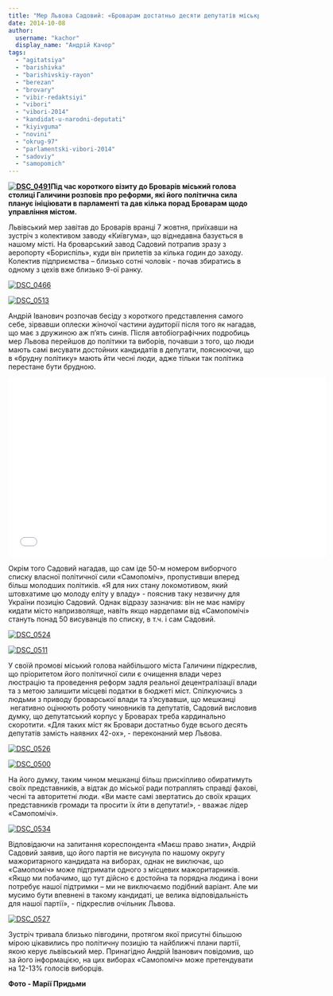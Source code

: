 ```yaml
---
title: "Мер Львова Садовий: «Броварам достатньо десяти депутатів міськради»"
date: 2014-10-08
author: 
  username: "kachor"
  display_name: "Андрій Качор"
tags: 
  - "agitatsiya"
  - "barishivka"
  - "barishivskiy-rayon"
  - "berezan"
  - "brovary"
  - "vibir-redaktsiyi"
  - "vibori"
  - "vibori-2014"
  - "kandidat-u-narodni-deputati"
  - "kiyivguma"
  - "novini"
  - "okrug-97"
  - "parlamentski-vibori-2014"
  - "sadoviy"
  - "samopomich"
---
```


**[![DSC_0491](https://mpz.brovary.org/wp-content/uploads/2014/10/DSC_0491.jpg)](https://mpz.brovary.org/wp-content/uploads/2014/10/DSC_0491.jpg)Під час короткого візиту до Броварів міський голова столиці Галичини розповів про реформи, які його політична сила планує ініціювати в парламенті та дав кілька порад Броварам щодо управління містом.**  

Львівський мер завітав до Броварів вранці 7 жовтня, приїхавши на зустріч з колективом заводу «Київгума», що віднедавна базується в нашому місті. На броварський завод Садовий потрапив зразу з аеропорту «Бориспіль», куди він прилетів за кілька годин до заходу. Колектив підприємства – близько сотні чоловік - почав збиратись в одному з цехів вже близько 9-ої ранку.

[![DSC_0466](https://mpz.brovary.org/wp-content/uploads/2014/10/DSC_0466.jpg)](https://mpz.brovary.org/wp-content/uploads/2014/10/DSC_0466.jpg)

[![DSC_0513](https://mpz.brovary.org/wp-content/uploads/2014/10/DSC_0513.jpg)](https://mpz.brovary.org/wp-content/uploads/2014/10/DSC_0513.jpg)

Андрій Іванович розпочав бесіду з короткого представлення самого себе, зірвавши оплески жіночої частини аудиторії після того як нагадав, що має з дружиною аж п’ять синів. Після автобіографічних подробиць мер Львова перейшов до політики та виборів, почавши з того, що люди мають самі висувати достойних кандидатів в депутати, пояснюючи, що в «брудну політику» мають йти чесні люди, адже тільки так політика перестане бути брудною.

<iframe src="//www.youtube.com/embed/km42J1GykvE" width="640" height="360" frameborder="0" allowfullscreen="allowfullscreen"></iframe>

Окрім того Садовий нагадав, що сам іде 50-м номером виборчого списку власної політичної сили «Самопоміч», пропустивши вперед більш молодших політиків. «Я для них стану локомотивом, який штовхатиме цю молоду еліту у владу» - пояснив таку незвичну для України позицію Садовий. Однак відразу зазначив: він не має наміру кидати місто напризволяще, навіть якщо нардепами від «Самопомічі» стануть понад 50 висуванців по списку, в т.ч. і сам Садовий.

[![DSC_0524](https://mpz.brovary.org/wp-content/uploads/2014/10/DSC_0524.jpg)](https://mpz.brovary.org/wp-content/uploads/2014/10/DSC_0524.jpg)

[![DSC_0511](https://mpz.brovary.org/wp-content/uploads/2014/10/DSC_0511.jpg)](https://mpz.brovary.org/wp-content/uploads/2014/10/DSC_0511.jpg)

У своїй промові міський голова найбільшого міста Галичини підкреслив, що пріоритетом його політичної сили є очищення влади через люстрацію та проведення реформ задля реальної децентралізації влади та з метою залишити місцеві податки в бюджеті міст. Спілкуючись з людьми з приводу броварської влади та з’ясувавши, що мешканці  негативно оцінюють роботу чиновників та депутатів, Садовий висловив думку, що депутатський корпус у Броварах треба кардинально скоротити. «Для таких міст як Бровари достатньо буде всього десять депутатів замість наявних 42-ох», - переконаний мер Львова.

[![DSC_0526](https://mpz.brovary.org/wp-content/uploads/2014/10/DSC_0526.jpg)](https://mpz.brovary.org/wp-content/uploads/2014/10/DSC_0526.jpg)

[![DSC_0500](https://mpz.brovary.org/wp-content/uploads/2014/10/DSC_0500.jpg)](https://mpz.brovary.org/wp-content/uploads/2014/10/DSC_0500.jpg)

На його думку, таким чином мешканці більш прискіпливо обиратимуть своїх представників, а відтак до міської ради потраплять справді фахові, чесні та авторитетні люди. «Ви маєте самі звертатись до своїх кращих представників громади та просити їх йти в депутати!», - вважає лідер «Самопомічі».

[![DSC_0534](https://mpz.brovary.org/wp-content/uploads/2014/10/DSC_0534.jpg)](https://mpz.brovary.org/wp-content/uploads/2014/10/DSC_0534.jpg)

Відповідаючи на запитання кореспондента «Маєш право знати», Андрій Садовий заявив, що його партія не висунула по нашому округу мажоритарного кандидата на виборах, однак не виключає, що «Самопоміч» може підтримати одного з місцевих мажоритарників. «Якщо ми побачимо, що тут дійсно є достойна та порядна людина і вони потребує нашої підтримки – ми не виключаємо подібний варіант. Але ми мусимо бути впевнені в такому кандидаті, це велика відповідальність для нашої партії», - підкреслив очільник Львова.

[![DSC_0527](https://mpz.brovary.org/wp-content/uploads/2014/10/DSC_0527.jpg)](https://mpz.brovary.org/wp-content/uploads/2014/10/DSC_0527.jpg)

Зустріч тривала близько півгодини, протягом якої присутні більшою мірою цікавились про політичну позицію та найближчі плани партії, якою керує львівський мер. Принагідно Андрій Іванович повідомив, що за його інформацією, на цих виборах «Самопоміч» може претендувати на 12-13% голосів виборців.

**Фото - Марії Придьми**
